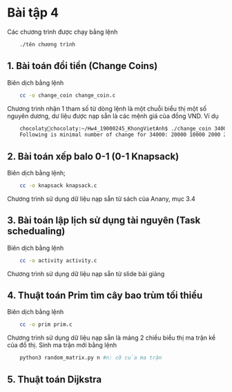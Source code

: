 # Bài tập 4

Các chương trình được chạy bằng lệnh

```zsh
    ./tên chương trình
```

## 1. Bài toán đổi tiền (Change Coins)

Biên dịch bằng lệnh

```zsh
    cc -o change_coin change_coin.c
```

Chương trình nhận 1 tham số từ dòng lệnh là một chuỗi biểu thị một số nguyên dương, dư liệu được nạp sẵn là các mệnh giá của đồng VND. Ví dụ

```zsh
    chocolaty🍺chocolaty:~/Hw4_19000245_KhongVietAnh$ ./change_coin 34000
    Following is minimal number of change for 34000: 20000 10000 2000 2000 
```

## 2. Bài toán xếp balo 0-1 (0-1 Knapsack)

Biên dịch bằng lệnh;

```zsh
    cc -o knapsack knapsack.c
```

Chương trình sử dụng dữ liệu nạp sẵn từ sách của Anany, mục 3.4

## 3. Bài toán lập lịch sử dụng tài nguyên (Task schedualing)

Biên dịch bằng lệnh

```zsh
    cc -o activity activity.c
```

Chương trình sử dụng dữ liệu nạp sẵn từ slide bài giảng

## 4. Thuật toán Prim tìm cây bao trùm tối thiểu

Biên dịch bằng lệnh

```zsh
    cc -o prim prim.c
```

Chương trình sử dụng dữ liệu nạp sẵn là mảng 2 chiều biểu thị ma trận kề của đồ thị. Sinh ma trận mới bằng lệnh

```zsh
    python3 random_matrix.py n #n: cỡ của ma trận
```

## 5. Thuật toán Dijkstra
